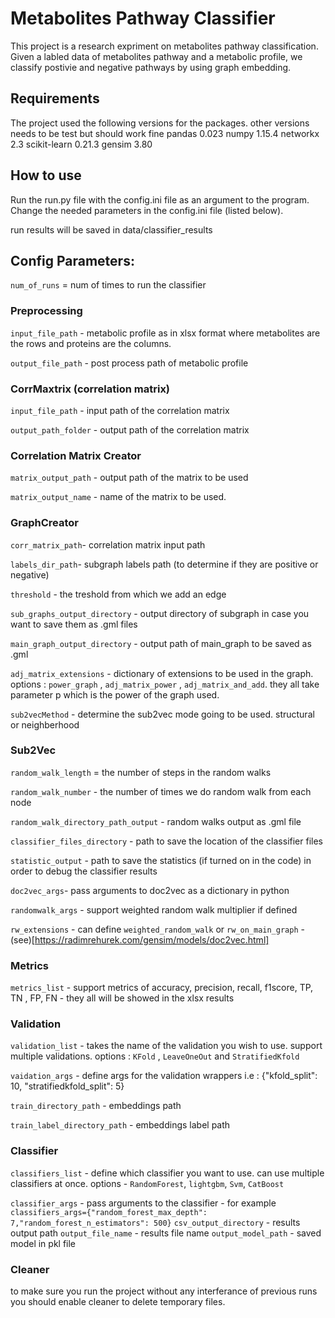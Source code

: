 Metabolites Pathway Classifier
=========================================

This project is a research expriment on metabolites pathway classification.
Given a labled data of metabolites pathway and a metabolic profile, we classify postivie and negative pathways by using graph embedding.



## Requirements
The project used the following versions for the packages. other versions needs to be test but should work fine
pandas 0.023
numpy  1.15.4 
networkx 2.3 
scikit-learn 0.21.3
gensim 3.80

## How to use

Run the run.py file with the config.ini file as an argument to the program.
Change the needed parameters in the config.ini file (listed below).

run results will be saved in data/classifier_results



## Config Parameters: 

`num_of_runs` = num of times to run the classifier

### Preprocessing

`input_file_path`  - metabolic profile as in xlsx format where metabolites are the rows and proteins are the columns.

`output_file_path`  - post process path of metabolic profile

### CorrMaxtrix (correlation matrix)

`input_file_path` - input path of the correlation matrix

`output_path_folder` - output path of the correlation matrix

### Correlation Matrix Creator

`matrix_output_path` - output path of the matrix to be used

`matrix_output_name` - name of the matrix to be used.

### GraphCreator

`corr_matrix_path`- correlation matrix input path

`labels_dir_path`- subgraph labels path (to determine if they are positive or negative)

`threshold` - the treshold from which we add an edge

`sub_graphs_output_directory` - output directory of subgraph in case you want to save them as .gml files

`main_graph_output_directory` - output path of main_graph to be saved as .gml 

`adj_matrix_extensions` - dictionary of extensions to be used in the graph. options : `power_graph` , `adj_matrix_power` , `adj_matrix_and_add`. they all take parameter p which is the power of the graph used.

`sub2vecMethod` - determine the sub2vec mode going to be used. structural or neighberhood

### Sub2Vec
`random_walk_length` = the number of steps in the random walks

`random_walk_number` - the number of times we do random walk from each node

`random_walk_directory_path_output` - random walks output as .gml file

`classifier_files_directory` - path to save the location of the classifier files

`statistic_output` - path to save the statistics (if turned on in the code) in order to debug the classifier results

`doc2vec_args`- pass arguments to doc2vec as a dictionary in python

`randomwalk_args` - support weighted random walk multiplier if defined

`rw_extensions` - can define `weighted_random_walk` or `rw_on_main_graph` - (see)[https://radimrehurek.com/gensim/models/doc2vec.html]

### Metrics

`metrics_list` - support metrics of accuracy, precision, recall, f1score, TP, TN , FP, FN - they all will be showed in the xlsx results

### Validation 

`validation_list` - takes the name of the validation you wish to use. support multiple validations. options : `KFold` , `LeaveOneOut` and `StratifiedKfold`

`vaidation_args` - define args for the validation wrappers i.e : {"kfold_split": 10, "stratifiedkfold_split": 5}

`train_directory_path` - embeddings path

`train_label_directory_path` - embeddings label path

### Classifier

`classifiers_list` - define which classifier you want to use. can use multiple classifiers at once. options - `RandomForest`, `lightgbm`, `Svm`, `CatBoost`

`classifier_args` - pass arguments to the classifier - for example `classifiers_args={"random_forest_max_depth": 7,"random_forest_n_estimators": 500}`
`csv_output_directory` - results output path
`output_file_name` - results file name
`output_model_path` - saved model in pkl file

### Cleaner

to make sure you run the project without any interferance of previous runs you should enable cleaner to delete temporary files.







